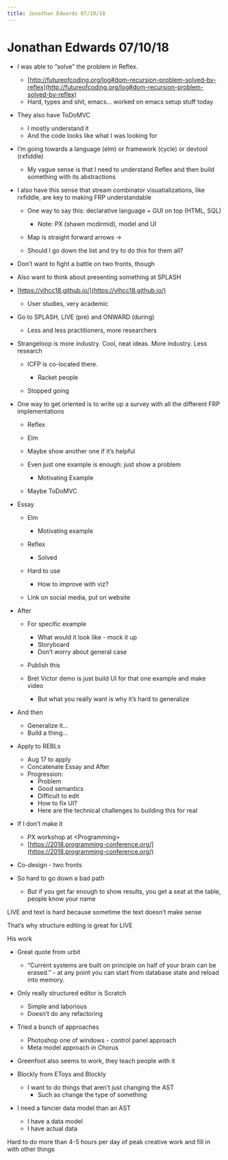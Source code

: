 ```yaml
---
title: Jonathan Edwards 07/10/18
---
```


# Jonathan Edwards 07/10/18

- I was able to “solve” the problem in Reflex. 
    - [http://futureofcoding.org/log#dom-recursion-problem-solved-by-reflex](http://futureofcoding.org/log#dom-recursion-problem-solved-by-reflex) 
    - Hard, types and shit, emacs... worked on emacs setup stuff today 

- They also have ToDoMVC 
    - I mostly understand it 
    - And the code looks like what I was looking for 

- I’m going towards a language (elm) or framework (cycle) or devtool (rxfiddle) 
    - My vague sense is that I need to understand Reflex and then build something with its abstractions 

- I also have this sense that stream combinator visuatializations, like rxfiddle, are key to making FRP understandable 
    - One way to say this: declarative language + GUI on top (HTML, SQL) 
        - Note: PX (shawn mcdirmid), model and UI 

    - Map is straight forward arrows -&gt; 
    - Should I go down the list and try to do this for them all? 

- Don’t want to fight a battle on two fronts, though 
- Also want to think about presenting something at SPLASH 
  
  

- [https://vlhcc18.github.io/](https://vlhcc18.github.io/) 
    - User studies, very academic 

- Go to SPLASH, LIVE (pre) and ONWARD (during) 
    - Less and less practitioners, more researchers 

- Strangeloop is more industry. Cool, neat ideas. More industry. Less research 
    - ICFP is co-located there. 
        - Racket people 

    - Stopped going 

- One way to get oriented is to write up a survey with all the different FRP implementations 
    - Reflex 
    - Elm 
    - Maybe show another one if it’s helpful 
    - Even just one example is enough: just show a problem 
        - Motivating Example 

    - Maybe ToDoMVC 

- Essay 
    - Elm  
        - Motivating example 

    - Reflex  
        - Solved 

    - Hard to use 
        - How to improve with viz? 

    - Link on social media, put on website 

- After 
    - For specific example 
        - What would it look like - mock it up 
        - Storyboard 
        - Don’t worry about general case 

    - Publish this 
    - Bret Victor demo is just build UI for that one example and make video 
        - But what you really want is why it’s hard to generalize 

- And then 
    - Generalize it... 
    - Build a thing... 

- Apply to REBLs 
    - Aug 17 to apply 
    - Concatenate Essay and After 
    - Progression: 
        - Problem 
        - Good semantics 
        - Difficult to edit 
        - How to fix UI? 
        - Here are the technical challenges to building this for real 

- If I don’t make it 
    - PX workshop at &lt;Programming&gt; 
    - [https://2018.programming-conference.org/](https://2018.programming-conference.org/) 

- Co-design - two fronts 
- So hard to go down a bad path 
    - But if you get far enough to show results, you get a seat at the table, people know your name 

  

LIVE and text is hard because sometime the text doesn’t make sense

That’s why structure editing is great for LIVE

  

His work 

- Great quote from urbit 
    - “Current systems are built on principle on half of your brain can be erased.” - at any point you can start from database state and reload into memory. 

- Only really structured editor is Scratch 
    - Simple and laborious 
    - Doesn’t do any refactoring 

- Tried a bunch of approaches 
    - Photoshop one of windows - control panel approach 
    - Meta model approach in Chorus 

- Greenfoot also seems to work, they teach people with it 
- Blockly from EToys and Blockly 
    - I want to do things that aren’t just changing the AST 
        - Such as change the type of something 

- I need a fancier data model than an AST 
    - I have a data model 
    - I have actual data 

  

Hard to do more than 4-5 hours per day of peak creative work and fill in with other things

<script>

(function(i,s,o,g,r,a,m){i['GoogleAnalyticsObject']=r;i[r]=i[r]||function(){
(i[r].q=i[r].q||[]).push(arguments)},i[r].l=1*new Date();a=s.createElement(o),
m=s.getElementsByTagName(o)[0];a.async=1;a.src=g;m.parentNode.insertBefore(a,m)
})(window,document,'script','https://www.google-analytics.com/analytics.js','ga');

ga('create', 'UA-103157758-1', 'auto');
ga('send', 'pageview');

</script>
<script repoPath="stevekrouse/futureofcoding.org" type="text/javascript" src="/unbreakable-links/index.js"></script>
